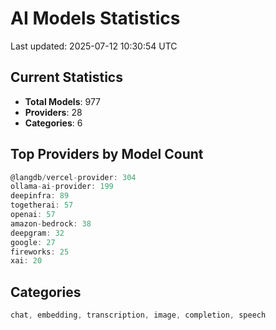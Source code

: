 # AI Models Statistics

Last updated: 2025-07-12 10:30:54 UTC

## Current Statistics

- **Total Models**: 977
- **Providers**: 28
- **Categories**: 6

## Top Providers by Model Count

```javascript
@langdb/vercel-provider: 304
ollama-ai-provider: 199
deepinfra: 89
togetherai: 57
openai: 57
amazon-bedrock: 38
deepgram: 32
google: 27
fireworks: 25
xai: 20
```

## Categories

```javascript
chat, embedding, transcription, image, completion, speech
```
